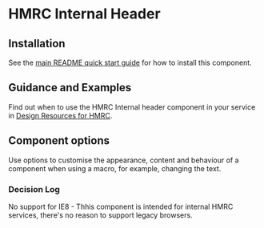 # HMRC Internal Header

## Installation

See the [main README quick start guide](https://github.com/alphagov/govuk-frontend#quick-start) for how to install this component.

## Guidance and Examples

Find out when to use the HMRC Internal header component in your service in [Design Resources for HMRC](https://design-resources-for-hmrc.herokuapp.com/design-library/internal-header).

## Component options

Use options to customise the appearance, content and behaviour of a component when using a macro, for example, changing the text.

### Decision Log
No support for IE8 - Thhis component is intended for internal HMRC services, there's no reason to support legacy browsers.
